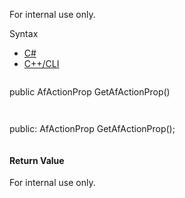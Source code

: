 For internal use only.

Syntax

* [C#](#i-syntax-CS)
* [C++/CLI](#i-syntax-CPP2005)

```
```
public AfActionProp GetAfActionProp()
```
```

```
```
public:
AfActionProp GetAfActionProp();
```
```

#### Return Value

For internal use only.



